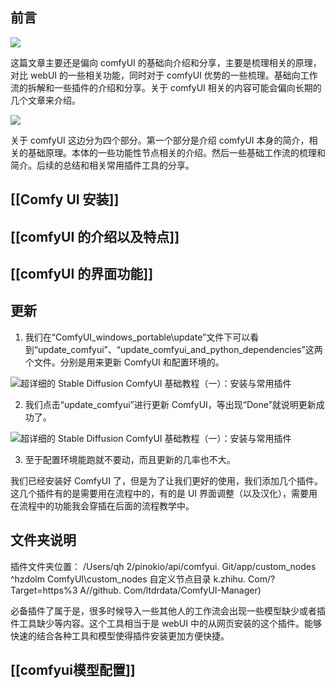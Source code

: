 ## 前言

![](https://pic4.zhimg.com/v2-c79f60f36b5ce0c5e54be51282b4855b_b.jpg)

这篇文章主要还是偏向 comfyUI 的基础向介绍和分享，主要是梳理相关的原理，对比 webUI 的一些相关功能，同时对于 comfyUI 优势的一些梳理。基础向工作流的拆解和一些插件的介绍和分享。关于 comfyUI 相关的内容可能会偏向长期的几个文章来介绍。

![](https://pic2.zhimg.com/v2-b74a9d79aefdc2d6f69e255745699481_b.jpg)

关于 comfyUI 这边分为四个部分。第一个部分是介绍 comfyUI 本身的简介，相关的基础原理。本体的一些功能性节点相关的介绍。然后一些基础工作流的梳理和简介。后续的总结和相关常用插件工具的分享。

##  [[Comfy UI 安装]]

##  [[comfyUI 的介绍以及特点]]

##  [[comfyUI 的界面功能]]
## 更新

1. 我们在“ComfyUI_windows_portable\update”文件下可以看到“update_comfyui”、“update_comfyui_and_python_dependencies”这两个文件。分别是用来更新 ComfyUI 和配置环境的。

![超详细的 Stable Diffusion ComfyUI 基础教程（一）：安装与常用插件](https://image.uisdc.com/wp-content/uploads/2023/09/uisdc-sd-20230924-8.jpg)

2. 我们点击“update_comfyui”进行更新 ComfyUI，等出现“Done”就说明更新成功了。

![超详细的 Stable Diffusion ComfyUI 基础教程（一）：安装与常用插件](https://image.uisdc.com/wp-content/uploads/2023/09/uisdc-sd-20230924-9.jpg)

3. 至于配置环境能跑就不要动，而且更新的几率也不大。

我们已经安装好 ComfyUI 了，但是为了让我们更好的使用，我们添加几个插件。这几个插件有的是需要用在流程中的，有的是 UI 界面调整（以及汉化），需要用在流程中的功能我会穿插在后面的流程教学中。
## 文件夹说明

插件文件夹位置：
/Users/qh 2/pinokio/api/comfyui. Git/app/custom_nodes ^hzdolm
ComfyUI\\custom_nodes  自定义节点目录
k.zhihu. Com/? Target=https%3 A//github. Com/ltdrdata/ComfyUI-Manager)

必备插件了属于是，很多时候导入一些其他人的工作流会出现一些模型缺少或者插件工具缺少等内容。这个工具相当于是 webUI 中的从网页安装的这个插件。能够快速的结合各种工具和模型使得插件安装更加方便快捷。

 ##  [[comfyui模型配置]]